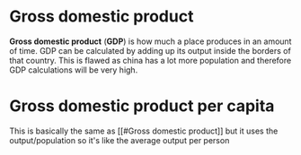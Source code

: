# Gross domestic product
**Gross domestic product** (**GDP**) is how much a place produces in an amount of time. GDP can be calculated by adding up its output inside the borders of that country. This is flawed as china has a lot more population and therefore GDP calculations will be very high. 

# Gross domestic product per capita
This is basically the same as [[#Gross domestic product]] but it uses the output/population so it's like the average output per person
